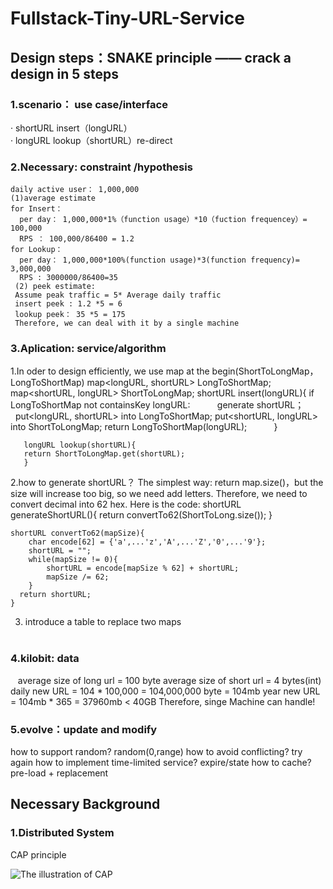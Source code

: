 # Fullstack-Tiny-URL-Service

## Design steps：SNAKE principle —— crack a design in 5 steps
### 1.scenario： use case/interface

>
· shortURL insert（longURL）  
· longURL lookup（shortURL）re-direct

### 2.Necessary: constraint /hypothesis 
    daily active user： 1,000,000
    (1)average estimate
    for Insert：
      per day： 1,000,000*1%（function usage）*10（fuction frequencey）= 100,000
      RPS ： 100,000/86400 = 1.2
    for Lookup：
      per day： 1,000,000*100%(function usage)*3(function frequency)= 3,000,000
      RPS : 3000000/86400=35  
     (2) peek estimate:
     Assume peak traffic = 5* Average daily traffic
     insert peek : 1.2 *5 = 6
     lookup peek： 35 *5 = 175
     Therefore, we can deal with it by a single machine

### 3.Aplication: service/algorithm
1.In oder to design efficiently, we use map at the begin(ShortToLongMap， LongToShortMap)
    map<longURL, shortURL> LongToShortMap;
    map<shortURL, longURL> ShortToLongMap;
    shortURL insert(longURL){
       if LongToShortMap not containsKey longURL:
           generate shortURL；
           put<longURL, shortURL> into LongToShortMap;
           put<shortURL, longURL> into ShortToLongMap;
       return LongToShortMap(longURL);
           }
       
       longURL lookup(shortURL){
       return ShortToLongMap.get(shortURL);
       }
    
2.how to generate shortURL？
The simplest way: return map.size()，but the size will increase too big, so we need add letters.
Therefore, we need to convert decimal into 62 hex. Here is the code:
    shortURL generateShortURL(){
           return convertTo62(ShortToLong.size());
    }
    
    shortURL convertTo62(mapSize){
        char encode[62] = {'a',...'z','A',...'Z','0',...'9'};
        shortURL = "";
        while(mapSize != 0){
            shortURL = encode[mapSize % 62] + shortURL;
            mapSize /= 62;
        }
      return shortURL;
    }
 3. introduce a table to replace two maps                                                                                       
                                                                                 
### 4.kilobit: data 
    average size of long url = 100 byte
    average size of short url = 4 bytes(int)
    daily new URL = 104 * 100,000 = 104,000,000 byte = 104mb
    year new URL = 104mb * 365 = 37960mb < 40GB
    Therefore, singe Machine can handle!

### 5.evolve：update and modify
how to support random? random(0,range)
how to avoid conflicting? try again
how to implement time-limited service? expire/state
how to cache? pre-load  + replacement
## Necessary Background

### 1.Distributed System
CAP principle

![The illustration of CAP](http://chuantu.biz/t6/216/1517120514x-1376440240.png " ")

